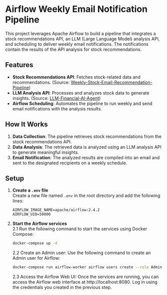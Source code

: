 # Airflow Weekly Email Notification Pipeline

This project leverages Apache Airflow to build a pipeline that integrates a stock recommendations API, an LLM (Large Language Model) analysis API, and scheduling to deliver weekly email notifications. The notifications contain the results of the API analysis for stock recommendations.

## Features

- **Stock Recommendations API**: Fetches stock-related data and recommendations. (Source: [Weekly-Stock-Email-Recommendation-Pipeline](https://github.com/wtyEric/Weekly-Stock-Email-Recommendation-Pipeline))
- **LLM Analysis API**: Processes and analyzes stock data to generate insights. (Source: [LLM-Financial-AI-Agent](https://github.com/wtyEric/LLM-Financial-AI-agent))
- **Airflow Scheduling**: Automates the pipeline to run weekly and send email notifications with the analysis results.

## How It Works

1. **Data Collection**: The pipeline retrieves stock recommendations from the stock recommendations API.
2. **Data Analysis**: The retrieved data is analyzed using an LLM analysis API to generate meaningful insights.
3. **Email Notification**: The analyzed results are compiled into an email and sent to the designated recipients on a weekly schedule.


## Setup

1. **Create a `.env` file**  
   Create a new file named `.env` in the root directory and add the following lines:
   ```env
   AIRFLOW_IMAGE_NAME=apache/airflow:2.4.2
   AIRFLOW_UID=50000
   ```

2. **Start the Airflow services**  
    2.1 Run the following command to start the services using Docker Compose:
    ```bash 
    docker-compose up -d
    ```

    2.2 Create an Admin user:
    Use the following command to create an Admin user for Airflow:
    ```bash 
    docker-compose run airflow-worker airflow users create --role Admin --username admin --email admin --firstname admin --lastname admin --password admin
    ```

    2.3 Access the Airflow Web UI:
    Once the services are running, you can access the Airflow web interface at http://localhost:8080. Log in using the credentials you created in the previous step.
